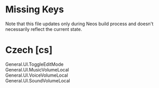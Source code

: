 # Missing Keys
Note that this file updates only during Neos build process and doesn't necessarily reflect the current state.

# Czech [cs]
General.UI.ToggleEditMode  
General.UI.MusicVolumeLocal  
General.UI.VoiceVolumeLocal  
General.UI.SoundVolumeLocal  

